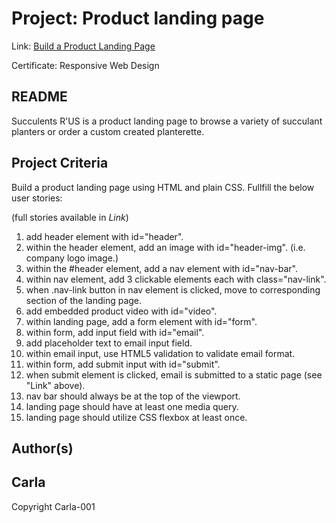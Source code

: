 # Project: Product landing page
Link: [Build a Product Landing Page](https://www.freecodecamp.org/learn/responsive-web-design/responsive-web-design-projects/build-a-product-landing-page)

Certificate: Responsive Web Design

## README
Succulents R'US is a product landing page to browse a variety of succulant planters or order a custom created planterette.

## Project Criteria
Build a product landing page using HTML and plain CSS. Fullfill the below user stories:

(full stories available in *Link*)

1. add header element with id="header".
2. within the header element, add an image with id="header-img". (i.e. company logo image.)
3. within the #header element, add a nav element with id="nav-bar".
4. within nav element, add 3 clickable elements each with class="nav-link".
5. when .nav-link button in nav element is clicked, move to corresponding section of the landing page.
6. add embedded product video with id="video".
7. within landing page, add a form element with id="form".
8. within form, add input field with id="email".
9. add placeholder text to email input field. 
10. within email input, use HTML5 validation to validate email format.
11. within form, add submit input with id="submit".
12. when submit element is clicked, email is submitted to a static page (see "Link" above).
13. nav bar should always be at the top of the viewport.
14. landing page should have at least one media query.
15. landing page should utilize CSS flexbox at least once.

## Author(s)
Carla
-------------------------------------
Copyright Carla-001